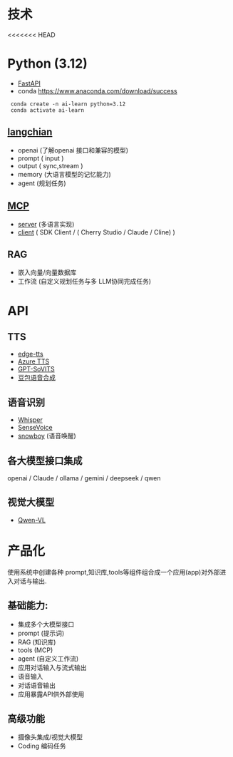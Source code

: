 # 技术

<<<<<<< HEAD
# Python (3.12)
* [FastAPI](https://fastapi.tiangolo.com/)
* conda
https://www.anaconda.com/download/success
``` install environment
 conda create -n ai-learn python=3.12
 conda activate ai-learn
```


## [langchian](https://python.langchain.com/docs)
 * openai (了解openai 接口和兼容的模型)
 * prompt ( input )
 * output ( sync,stream ) 
 * memory (大语言模型的记忆能力)
 * agent  (规划任务)

## [MCP](https://modelcontextprotocol.io/introduction)
* [server](https://github.com/punkpeye/awesome-mcp-servers) (多语言实现)
* [client](https://github.com/punkpeye/awesome-mcp-clients/) ( SDK Client / ( Cherry Studio /  Claude / Cline) )

## RAG
* 嵌入向量/向量数据库
* 工作流 (自定义规划任务与多 LLM协同完成任务)

# API
## TTS 
* [edge-tts](https://github.com/rany2/edge-tts)
* [Azure TTS](https://azure.microsoft.com/zh-cn/products/ai-services/text-to-speech)
* [GPT-SoVITS](https://github.com/RVC-Boss/GPT-SoVITS)
* [豆包语音合成](https://www.volcengine.com/docs/6561/1257543)

## 语音识别
* [Whisper](https://github.com/openai/whisper)
* [SenseVoice](https://github.com/FunAudioLLM/SenseVoice)
* [snowboy](https://github.com/Kitt-AI/snowboy) (语音唤醒)

## 各大模型接口集成
openai / Claude / ollama / gemini / deepseek / qwen

## 视觉大模型
* [Qwen-VL](https://github.com/QwenLM/Qwen2.5-VL)

# 产品化 
使用系统中创建各种 prompt,知识库,tools等组件组合成一个应用(app)对外部进入对话与输出.
## 基础能力:
* 集成多个大模型接口
* prompt (提示词)
* RAG (知识库)
* tools (MCP)
* agent (自定义工作流)
* 应用对话输入与流式输出
* 语音输入
* 对话语音输出
* 应用暴露API供外部使用
## 高级功能
* 摄像头集成/视觉大模型
* Coding 编码任务
  
